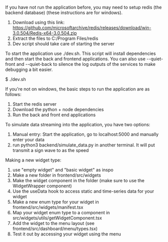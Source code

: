 If you have not run the application before, you may need to setup redis (the backend database) (these instructions are for windows). 
1. Download using this link: https://github.com/microsoftarchive/redis/releases/download/win-3.0.504/Redis-x64-3.0.504.zip
2. Extract the files to C:/Program Files/redis
3. Dev script should take care of starting the server

To start the application use ./dev.sh. This script will install dependencies and then start the back and frontend applications. You can also use --quiet-front and --quiet-back to silence the log outputs of the services to make debugging a bit easier.

$ ./dev.sh

If you're not on windows, the basic steps to run the application are as follows: 
1. Start the redis server
2. Download the python + node dependencies 
3. Run the back and front end applications

To simulate data streaming into the application, you have two options: 
1. Manual entry: Start the application, go to localhost:5000 and manually enter your data
2. run python3 backend/simulate_data.py in another terminal. It will put transmit a sign wave to as the speed 

Making a new widget type: 
1. use "empty widget" and "basic widget" as inspo
2. Make a new folder in frontend/src/widgets
3. Make the widget component in the folder (make sure to use the WidgetWrapper component)
4. Use the useData hook to access static and time-series data for your widget
5. Make a new enum type for your widget in frontend/src/widgets/manifest.tsx
6. Map your widget enum type to a component in src/widgets/utils/getWidgetComponent.tsx
7. Add the widget to the menu layout (see frontend/src/dashboard/menu/types.tsx)
8. Test it out by accessing your widget using the menu